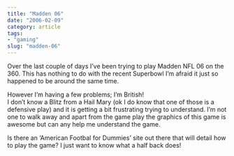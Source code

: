 ```yaml
---
title: "Madden 06"
date: "2006-02-09"
category: article
tags:
- "gaming"
slug: "madden-06"
---
```


Over the last couple of days I’ve been trying to play Madden NFL 06 on the 360. This has nothing to do with the recent Superbowl I’m afraid it just so happened to be around the same time.
  
However I’m having a few problems; I’m British!  
I don’t know a Blitz from a Hail Mary (ok I do know that one of those is a defensive play) and it is getting a bit frustrating trying to understand. I’m not one to walk away and apart from the game play the graphics of this game is awesome but can any help me understand the game.
  
Is there an ‘American Footbal for Dummies’ site out there that will detail how to play the game? I just want to know what a half back does!
